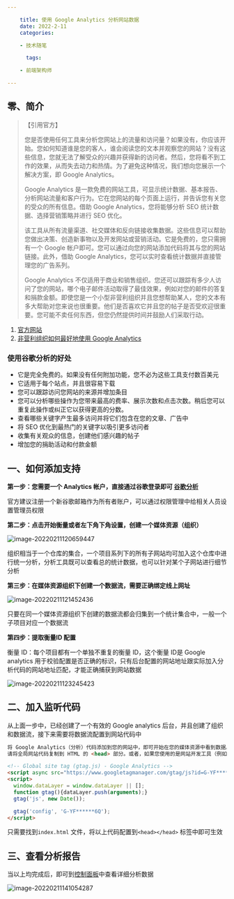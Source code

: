 ```yaml
---

    title: 使用 Google Analytics 分析网站数据
    date: 2022-2-11
    categories:

    - 技术随笔

      tags:

    - 前端架构师

---
```


## 零、简介

> 【引用官方】
>
> 您是否使用任何工具来分析您网站上的流量和访问量？如果没有，你应该开始。您如何知道谁是您的客人，谁会阅读您的文本并观察您的网站？没有这些信息，您就无法了解受众的兴趣并获得新的访问者。然后，您将看不到工作的效果，从而失去动力和热情。为了避免这种情况，我们想向您展示一个解决方案，即 Google Analytics。
>
> Google Analytics 是一款免费的网站工具，可显示统计数据、基本报告、分析网站流量和客户行为。它在您网站的每个页面上运行，并告诉您有关您的受众的所有信息。借助 Google Analytics，您将能够分析 SEO 统计数据、选择营销策略并进行 SEO 优化。 
>
> 该工具从所有流量渠道、社交媒体和反向链接收集数据。这些信息可以帮助您做出决策、创造新事物以及开发网站或营销活动。它是免费的，您只需拥有一个 Google 帐户即可。您可以通过向您的网站添加代码将其与您的网站链接。此外，借助 Google Analytics，您可以实时查看统计数据并直接管理您的广告系列。 
>
> Google Analytics 不仅适用于商业和销售组织。您还可以跟踪有多少人访问了您的网站，哪个电子邮件活动取得了最佳效果，例如对您的邮件的答复和捐款金额。即使您是一个小型非营利组织并且您想帮助某人，您的文本有多大帮助对您来说也很重要。他们是否喜欢它并且您的帖子是否受欢迎很重要。您可能不卖任何东西，但您仍然提供时间并鼓励人们采取行动。 

1. [官方网站](https://soldevelofoundation.org/google-analytics-nonprofits/?gclid=Cj0KCQiAjJOQBhCkARIsAEKMtO2p3RcM5nFwqJV_O28ireCxnwgtdqjOeAh-B_5OzcaSrqEkNgwNjXkaAn-IEALw_wcB)
2. [非营利组织如何最好地使用 Google Analytics](https://www.bounteous.com/insights/2012/02/28/how-nonprofit-can-best-use-google-analytics/?ns=l)

### 使用谷歌分析的好处

- 它是完全免费的。如果没有任何附加功能，您不必为这些工具支付数百美元
- 它适用于每个站点，并且很容易下载
- 您可以跟踪访问您网站的来源并增加条目
- 您可以分析哪些操作为您带来最高的费率、展示次数和点击次数。稍后您可以重复此操作或纠正它以获得更高的分数。
- 查看哪些关键字产生最多访问并将它们包含在您的文章、广告中
- 将 SEO 优化到最热门的关键字以吸引更多访问者
- 收集有关观众的信息，创建他们感兴趣的帖子
- 增加您的捐助活动和付款金额

## 一、如何添加支持

**第一步：您需要一个 Analytics 帐户，直接通过谷歌登录即可 [谷歌分析](https://marketingplatform.google.com/about/analytics/)**

官方建议注册一个新谷歌邮箱作为所有者账户，可以通过权限管理中给相关人员设置管理员权限

**第二步：点击开始衡量或者左下角下角设置，创建一个媒体资源（组织）**

![image-20220211120659447](http://oss.yitian2019.cn/img/image-20220211120659447.png)

组织相当于一个仓库的集合，一个项目系列下的所有子网站均可加入这个仓库中进行统一分析，分析工具既可以查看总的统计数据，也可以针对某个子网站进行细节分析

**第三步：在媒体资源组织下创建一个数据流，需要正确绑定线上网址**

![image-20220211121452436](http://oss.yitian2019.cn/img/image-20220211121452436.png)

只要在同一个媒体资源组织下创建的数据流都会归集到一个统计集合中，一般一个子项目对应一个数据流

**第四步：提取衡量ID 配置**

衡量 ID：每个项目都有一个单独不重复的衡量 ID，这个衡量 ID是 Google analytics 用于校验配置是否正确的标识，只有后台配置的网站地址跟实际加入分析代码的网站地址匹配，才能正确捕获到网站数据

![image-20220211123245423](http://oss.yitian2019.cn/img/image-20220211123245423.png)



## 二、加入监听代码

从上面一步中，已经创建了一个有效的 Google analytics 后台，并且创建了组织和数据流，接下来需要将数据流配置到网站代码中

```html
将 Google Analytics（分析）代码添加到您的网站中，即可开始在您的媒体资源中看到数据。
请将全局网站代码复制到 HTML 的 <head> 部分。或者，如果您使用的是网站开发工具（例如 GoDaddy、Shopify 等），请按照相应说明为您的网站添加代码。

<!-- Global site tag (gtag.js) - Google Analytics -->
<script async src="https://www.googletagmanager.com/gtag/js?id=G-YF******6Q"></script>
<script>
  window.dataLayer = window.dataLayer || [];
  function gtag(){dataLayer.push(arguments);}
  gtag('js', new Date());

  gtag('config', 'G-YF******6Q');
</script>
```

只需要找到`index.html` 文件，将以上代码配置到`<head></head>` 标签中即可生效

## 三、查看分析报告

当以上均完成后，即可到[控制面板](https://analytics.google.com/analytics/web/?authuser=0#/p303272067/reports/reportinghub)中查看详细分析数据

![image-20220211141054287](http://oss.yitian2019.cn/img/image-20220211141054287.png)